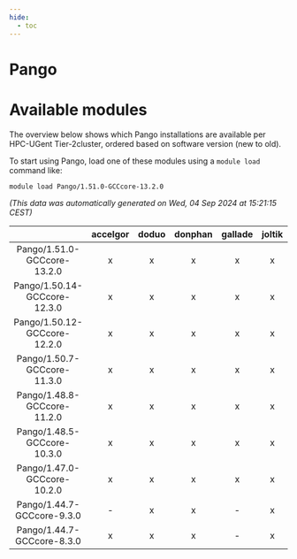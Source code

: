 ```yaml
---
hide:
  - toc
---
```


Pango
=====

# Available modules


The overview below shows which Pango installations are available per HPC-UGent Tier-2cluster, ordered based on software version (new to old).

To start using Pango, load one of these modules using a `module load` command like:

```shell
module load Pango/1.51.0-GCCcore-13.2.0
```

*(This data was automatically generated on Wed, 04 Sep 2024 at 15:21:15 CEST)*  

| |accelgor|doduo|donphan|gallade|joltik|shinx|skitty|
| :---: | :---: | :---: | :---: | :---: | :---: | :---: | :---: |
|Pango/1.51.0-GCCcore-13.2.0|x|x|x|x|x|x|x|
|Pango/1.50.14-GCCcore-12.3.0|x|x|x|x|x|x|x|
|Pango/1.50.12-GCCcore-12.2.0|x|x|x|x|x|-|x|
|Pango/1.50.7-GCCcore-11.3.0|x|x|x|x|x|-|x|
|Pango/1.48.8-GCCcore-11.2.0|x|x|x|x|x|-|x|
|Pango/1.48.5-GCCcore-10.3.0|x|x|x|x|x|-|x|
|Pango/1.47.0-GCCcore-10.2.0|x|x|x|x|x|-|x|
|Pango/1.44.7-GCCcore-9.3.0|-|x|x|-|x|-|x|
|Pango/1.44.7-GCCcore-8.3.0|x|x|x|-|x|-|x|
